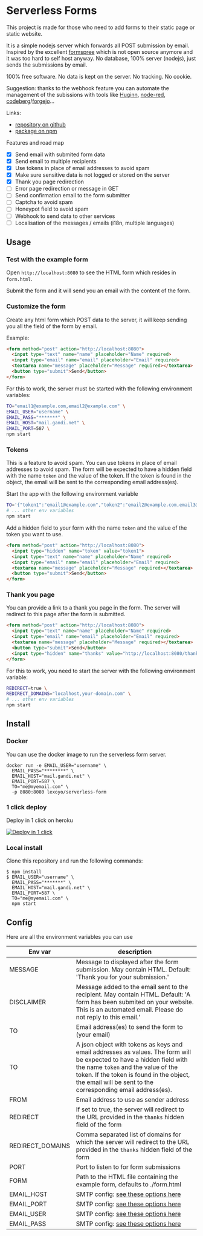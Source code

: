 # Serverless Forms

This project is made for those who need to add forms to their static page or static website.

It is a simple nodejs server which forwards all POST submission by email. Inspired by the excellent [formspree](http://formspree.io/) which is not open source anymore and it was too hard to self host anyway. No database, 100% server (nodejs), just sends the submissions by email.

100% free software. No data is kept on the server. No tracking. No cookie.

Suggestion: thanks to the webhook feature you can automate the management of the subissions with tools like [Huginn](https://github.com/huginn/huginn), [node-red](https://nodered.org/), [codeberg](https://codeberg.org/about/)/[forgejo](https://forgejo.org/)...

Links:

* [repository on github](https://github.com/lexoyo/serverless-forms/)
* [package on npm](https://www.npmjs.com/package/serverless-form)

Features and road map

- [x] Send email with submited form data
- [x] Send email to multiple recipients
- [x] Use tokens in place of email addresses to avoid spam
- [x] Make sure sensitive data is not logged or stored on the server
- [x] Thank you page redirection
- [ ] Error page redirection or message in GET
- [ ] Send confirmation email to the form submitter
- [ ] Captcha to avoid spam
- [ ] Honeypot field to avoid spam
- [ ] Webhook to send data to other services
- [ ] Localisation of the messages / emails (i18n, multiple languages)

## Usage

### Test with the example form

Open `http://localhost:8080` to see the HTML form which resides in `form.html`.

Submit the form and it will send you an email with the content of the form.

### Customize the form

Create any html form which POST data to the server, it will keep sending you all the field of the form by email.

Example:

```html
<form method="post" action="http://localhost:8080">
  <input type="text" name="name" placeholder="Name" required>
  <input type="email" name="email" placeholder="Email" required>
  <textarea name="message" placeholder="Message" required></textarea>
  <button type="submit">Send</button>
</form>
```

For this to work, the server must be started with the following environment variables:

```bash
TO="email1@example.com,email2@example.com" \
EMAIL_USER="username" \
EMAIL_PASS="*******" \
EMAIL_HOST="mail.gandi.net" \
EMAIL_PORT=587 \
npm start
```

### Tokens

This is a feature to avoid spam. You can use tokens in place of email addresses to avoid spam. The form will be expected to have a hidden field with the name `token` and the value of the token. If the token is found in the object, the email will be sent to the corresponding email address(es).

Start the app with the following environment variable
  
  ```bash
  TO='{"token1":"email1@example.com","token2":"email2@example.com,email3@example.com"}' \
  # ... other env variables
  npm start
  ```

Add a hidden field to your form with the name `token` and the value of the token you want to use.

```html
<form method="post" action="http://localhost:8080">
  <input type="hidden" name="token" value="token1">
  <input type="text" name="name" placeholder="Name" required>
  <input type="email" name="email" placeholder="Email" required>
  <textarea name="message" placeholder="Message" required></textarea>
  <button type="submit">Send</button>
</form>
```

### Thank you page

You can provide a link to a thank you page in the form. The server will redirect to this page after the form is submitted.

```html
<form method="post" action="http://localhost:8080">
  <input type="text" name="name" placeholder="Name" required>
  <input type="email" name="email" placeholder="Email" required>
  <textarea name="message" placeholder="Message" required></textarea>
  <button type="submit">Send</button>
  <input type="hidden" name="thanks" value="http://localhost:8080/thank-you.html">
</form>

```

For this to work, you need to start the server with the following environment variable:

```bash
REDIRECT=true \
REDIRECT_DOMAINS="localhost,your-domain.com" \
# ... other env variables
npm start
```

## Install

### Docker

You can use the docker image to run the serverless form server.

```
docker run -e EMAIL_USER="username" \
  EMAIL_PASS="********" \
  EMAIL_HOST="mail.gandi.net" \
  EMAIL_PORT=587 \
  TO="me@myemail.com" \
  -p 8080:8080 lexoyo/serverless-form
```

### 1 click deploy

Deploy in 1 click on heroku

[![Deploy in 1 click](https://www.herokucdn.com/deploy/button.png)](https://heroku.com/deploy?template=https://github.com/lexoyo/email-form-data/tree/master)

### Local install

Clone this repository and run the following commands:

```
$ npm install
$ EMAIL_USER="username" \
  EMAIL_PASS="*******" \
  EMAIL_HOST="mail.gandi.net" \
  EMAIL_PORT=587 \
  TO="me@myemail.com" \
  npm start
```

## Config

Here are all the environment variables you can use

| Env var | description |
|---|---|
| MESSAGE | Message to displayed after the form submission. May contain HTML. Default: 'Thank you for your submission.' |
| DISCLAIMER | Message added to the email sent to the recipient. May contain HTML. Default: 'A form has been submited on your website. This is an automated email. Please do not reply to this email.' |
| TO | Email address(es) to send the form to (your email) |
| TO | A json object with tokens as keys and email addresses as values. The form will be expected to have a hidden field with the name `token` and the value of the token. If the token is found in the object, the email will be sent to the corresponding email address(es). |
| FROM | Email address to use as sender address |
| REDIRECT | If set to true, the server will redirect to the URL provided in the `thanks` hidden field of the form |
| REDIRECT_DOMAINS | Comma separated list of domains for which the server will redirect to the URL provided in the `thanks` hidden field of the form |
| PORT | Port to listen to for form submissions |
| FORM | Path to the HTML file containing the example form, defaults to ./form.html |
| EMAIL_HOST | SMTP config: [see these options here](https://nodemailer.com/smtp/) |
| EMAIL_PORT | SMTP config: [see these options here](https://nodemailer.com/smtp/) |
| EMAIL_USER | SMTP config: [see these options here](https://nodemailer.com/smtp/) |
| EMAIL_PASS | SMTP config: [see these options here](https://nodemailer.com/smtp/) |
